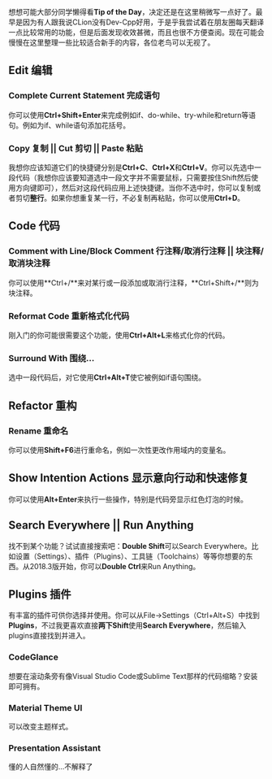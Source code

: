 想想可能大部分同学懒得看**Tip of the Day**，决定还是在这里稍微写一点好了。最早是因为有人跟我说CLion没有Dev-Cpp好用，于是乎我尝试着在朋友圈每天翻译一点比较常用的功能，但是后面发现收效甚微，而且也很不方便查阅。现在可能会慢慢在这里整理一些比较适合新手的内容，各位老鸟可以无视了。

## Edit 编辑
### Complete Current Statement 完成语句
你可以使用**Ctrl+Shift+Enter**来完成例如if、do-while、try-while和return等语句。例如为if、while语句添加花括号。

### Copy 复制 || Cut 剪切 || Paste 粘贴
我想你应该知道它们的快捷键分别是**Ctrl+C**、**Ctrl+X**和**Ctrl+V**。你可以先选中一段代码（我想你应该要知道选中一段文字并不需要鼠标，只需要按住Shift然后使用方向键即可），然后对这段代码应用上述快捷键。当你不选中时，你可以复制或者剪切**整行**。如果你想重复某一行，不必复制再粘贴，你可以使用**Ctrl+D**。

## Code 代码
### Comment with Line/Block Comment 行注释/取消行注释 || 块注释/取消块注释
你可以使用**Ctrl+/**来对某行或一段添加或取消行注释，**Ctrl+Shift+/**则为块注释。

### Reformat Code 重新格式化代码
刚入门的你可能很需要这个功能，使用**Ctrl+Alt+L**来格式化你的代码。

### Surround With 围绕...
选中一段代码后，对它使用**Ctrl+Alt+T**使它被例如if语句围绕。

## Refactor 重构
### Rename 重命名
你可以使用**Shift+F6**进行重命名，例如一次性更改作用域内的变量名。

## Show Intention Actions 显示意向行动和快速修复
你可以使用**Alt+Enter**来执行一些操作，特别是代码旁显示红色灯泡的时候。

## Search Everywhere || Run Anything
找不到某个功能？试试直接搜索吧：**Double Shift**可以Search Everywhere。比如设置（Settings）、插件（Plugins）、工具链（Toolchains）等等你想要的东西。从2018.3版开始，你可以**Double Ctrl**来Run Anything。

## Plugins 插件
有丰富的插件可供你选择并使用。你可以从File->Settings（Ctrl+Alt+S）中找到**Plugins**，不过我更喜欢直接**两下Shift**使用**Search Everywhere**，然后输入plugins直接找到并进入。

### CodeGlance
想要在滚动条旁有像Visual Studio Code或Sublime Text那样的代码缩略？安装即可拥有。

### Material Theme UI
可以改变主题样式。

### Presentation Assistant
懂的人自然懂的...不解释了
